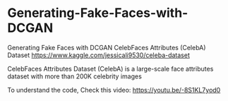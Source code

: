 # Generating-Fake-Faces-with-DCGAN

Generating Fake Faces with DCGAN
CelebFaces Attributes (CelebA) Dataset
https://www.kaggle.com/jessicali9530/celeba-dataset

CelebFaces Attributes Dataset (CelebA) is a large-scale face attributes dataset with more than 200K celebrity images

To understand the code, Check this video: https://youtu.be/-8S1KL7yod0
